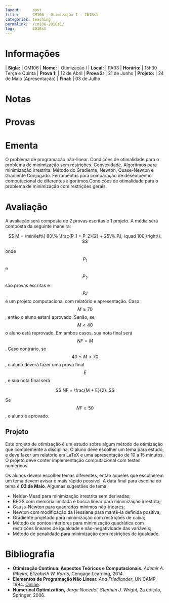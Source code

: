 ```yaml
---
layout:     post
title:      CM106 - Otimização I - 2018s1
categories: teaching
permalink:  /cm106-2018s1/
tag:        2018s1
---
```


# Informações

  | **Sigla:**   | CM106
  | **Nome:**    | Otimização I
  | **Local:**   | PA03
  | **Horário:** | 15h30 Terça e Quinta
  | **Prova 1:** | 12 de Abril
  | **Prova 2:** | 21 de Junho
  | **Projeto:** | 24 de Maio (Apresentação)
  | **Final:**   | 03 de Julho

# Notas

# Provas

# Ementa

O problema de programação não-linear. Condições de otimalidade para o
problema de minimização sem restrições. Convexidade. Algoritmos para
minimização irrestrita: Método do Gradiente, Newton, Quase-Newton e
Gradiente Conjugado. Ferramentas para comparação de desempenho
computacional de diferentes algoritmos.Condições de otimalidade para o
problema de minimização com restrições gerais.

# Avaliação

A avaliação será composta de 2 provas escritas e 1 projeto.
A média será composta da seguinte maneira:

$$ M = \min\left\{
80\% \frac{P_1 + P_2}{2} + 25\% PJ, \quad 100
\right\}.
$$

onde $$P_1$$ e $$P_2$$ são provas escritas e $$PJ$$ é um projeto
computacional com relatório e apresentação.
Caso $$M \geq 70$$, então o aluno estará aprovado. Senão, se $$M < 40$$ o aluno
está reprovado. Em ambos casos, sua nota final será $$NF = M$$.
Caso contrário, se $$40 \leq M < 70$$, o aluno deverá fazer uma prova
final $$E$$, e sua nota final será

$$ NF = \frac{M + E}{2}. $$

Se $$NF \geq 50$$, o aluno é aprovado.

## Projeto

Este projeto de otimização é um estudo sobre algum método de otimização
que complemente a disciplina. O aluno deve escolher um tema para estudo,
e deve fazer um relatório em LaTeX e uma apresentação de 10 a 15
minutos. O projeto deve conter implementação computacional com testes
numéricos.

Os alunos devem escolher temas diferentes, então aqueles que escolherem
um tema devem avisar o mais rápido possível. A data final para escolha
do tema é **03 de Maio**.
Algumas sugestões de tema:

- Nelder-Mead para minimização irrestrita sem derivadas;
- BFGS com memória limitada e busca linear para minimização irrestrita;
- Gauss-Newton para quadrados mínimos não-ineares;
- Newton com modificação da Hessiana para mantê-la definida positiva;
- Gradiente projetado para minimização com restrições de caixa;
- Método de pontos interiores para minimização quadrática com restrições
  lineares de igualdade e não-negatividade das variáveis;
- Método de penalidade para minimização com restrições de igualdade.

# Bibliografia

- **Otimização Contínua: Aspectos Teóricos e Computacionais.**
  _Ademir A.  Ribeiro, Elizabeth W. Karas_,
  Cengage Learning, 2014.
- **Elementos de Programação Não Linear.**
  _Ana Friedlander_,
  UNICAMP, 1994.
  [Online](https://www.ime.unicamp.br/~friedlan/livro.htm).
- **Numerical Optimization,**
  _Jorge Nocedal, Stephen J. Wright_,
  2a edição, Springer, 2006.
